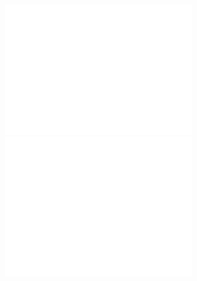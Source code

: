 [![Robin Hartmann's GitHub Statistics](https://raw.githubusercontent.com/robin-hartmann/github-stats/master/generated/overview.svg)][github-stats]
[![Languages Used (By File Size)](https://raw.githubusercontent.com/robin-hartmann/github-stats/master/generated/languages.svg)][github-stats]

[github-stats]: https://github.com/robin-hartmann/github-stats
